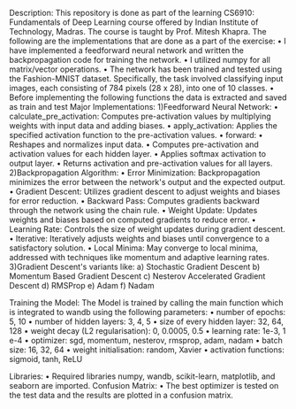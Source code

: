 Description:
This repository is done as part of the learning CS6910: Fundamentals of Deep Learning course offered by Indian Institute of Technology, Madras. The course is taught by Prof. Mitesh Khapra.
The following are the implementations that are done as a part of the exercise:
•	I have implemented a feedforward neural network and written the backpropagation code for training the network.
•	I utilized numpy for all matrix/vector operations.
•	The network has been trained and tested using the Fashion-MNIST dataset. Specifically, the task involved classifying input images, each consisting of 784 pixels (28 x 28), into one of 10 classes.
•	Before implementing the following functions the data is extracted and saved as train and test
Major Implementations:
1)Feedforward Neural Network:
•	calculate_pre_activation: Computes pre-activation values by multiplying weights with input data and adding biases.
•	apply_activation: Applies the specified activation function to the pre-activation values.
•	forward:
•	Reshapes and normalizes input data.
•	Computes pre-activation and activation values for each hidden layer.
•	Applies softmax activation to output layer.
•	Returns activation and pre-activation values for all layers.
2)Backpropagation Algorithm:
•	Error Minimization: Backpropagation minimizes the error between the network's output and the expected output.
•	Gradient Descent: Utilizes gradient descent to adjust weights and biases for error reduction.
•	Backward Pass: Computes gradients backward through the network using the chain rule.
•	Weight Update: Updates weights and biases based on computed gradients to reduce error.
•	Learning Rate: Controls the size of weight updates during gradient descent.
•	Iterative: Iteratively adjusts weights and biases until convergence to a satisfactory solution.
•	Local Minima: May converge to local minima, addressed with techniques like momentum and adaptive learning rates.
3)Gradient Descent's variants like:
     a) Stochastic Gradient Descent
     b) Momentum Based Gradient Descent
     c) Nesterov Accelerated Gradient Descent
     d) RMSProp
     e) Adam
     f) Nadam

Training the Model:
 The Model is trained by calling the main function which is integrated to wandb using the following parameters:
  •  number of epochs: 5, 10
  •  number of hidden layers: 3, 4, 5
  •  size of every hidden layer: 32, 64, 128
  •  weight decay (L2 regularisation): 0, 0.0005, 0.5
  •  learning rate: 1e-3, 1 e-4 
  •  optimizer: sgd, momentum, nesterov, rmsprop, adam, nadam
  •  batch size: 16, 32, 64
  •  weight initialisation: random, Xavier
  •  activation functions: sigmoid, tanh, ReLU

Libraries:
•	Required libraries numpy, wandb, scikit-learn, matplotlib, and seaborn are imported.
Confusion Matrix:
•	The best optimizer is tested on the test data and the results are plotted in a confusion matrix.
